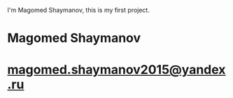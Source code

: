 I'm Magomed Shaymanov, this is my first project.

# Magomed Shaymanov

# magomed.shaymanov2015@yandex.ru
